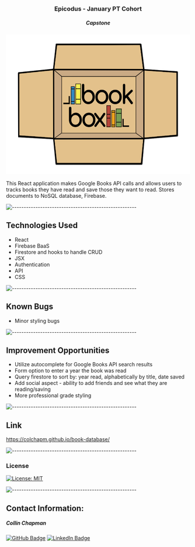 <h3 align="center"> Epicodus - January PT Cohort </h3>
<h5 align="center"> Capstone  </h5>

<p align="center"> 
<img src="./src/img/bookboxlogo2.png" alt="bookbox logo" height="382px">
</p>

<p>This React application makes Google Books API calls and allows users to tracks books they have read and save those they want to read. Stores documents to NoSQL database, Firebase.</p>

![-----------------------------------------------------](https://raw.githubusercontent.com/andreasbm/readme/master/assets/lines/rainbow.png)

## Technologies Used

* React
* Firebase BaaS
* Firestore and hooks to handle CRUD
* JSX
* Authentication
* API
* CSS

![-----------------------------------------------------](https://raw.githubusercontent.com/andreasbm/readme/master/assets/lines/rainbow.png)


## Known Bugs

* Minor styling bugs

![-----------------------------------------------------](https://raw.githubusercontent.com/andreasbm/readme/master/assets/lines/rainbow.png)

## Improvement Opportunities 

* Utilize autocomplete for Google Books API search results
* Form option to enter a year the book was read
* Query firestore to sort by: year read, alphabetically by title, date saved
* Add social aspect - ability to add friends and see what they are reading/saving
* More professional grade styling

![-----------------------------------------------------](https://raw.githubusercontent.com/andreasbm/readme/master/assets/lines/rainbow.png)

## Link

https://colchapm.github.io/book-database/

![-----------------------------------------------------](https://raw.githubusercontent.com/andreasbm/readme/master/assets/lines/rainbow.png)

### License

[![License: MIT](https://img.shields.io/badge/License-MIT-yellow.svg)](https://github.com/saoud/csharp-TDD-template/blob/main/LICENSE)

![-----------------------------------------------------](https://raw.githubusercontent.com/andreasbm/readme/master/assets/lines/rainbow.png)



## Contact Information:

<h5>Collin Chapman</h5>

[![GitHub Badge](https://img.shields.io/badge/GitHub-100000?style=for-the-badge&logo=github&logoColor=white)](https://github.com/colchapm)
[![LinkedIn Badge](https://img.shields.io/badge/LinkedIn-0077B5?style=for-the-badge&logo=linkedin&logoColor=white)](https://www.linkedin.com/in/colchapm/)
